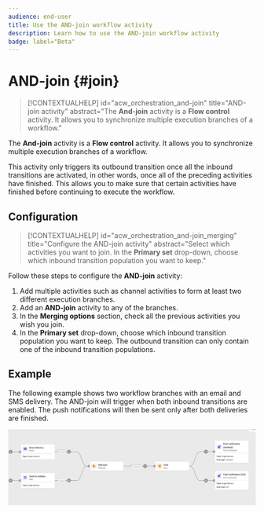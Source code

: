 ```yaml
---
audience: end-user
title: Use the AND-join workflow activity
description: Learn how to use the AND-join workflow activity
badge: label="Beta" 
---
```


# AND-join {#join}


>[!CONTEXTUALHELP]
>id="acw_orchestration_and-join"
>title="AND-join activity"
>abstract="The **And-join** activity is a **Flow control** activity. It allows you to synchronize multiple execution branches of a workflow."



The **And-join** activity is a **Flow control** activity. It allows you to synchronize multiple execution branches of a workflow.

This activity only triggers its outbound transition once all the inbound transitions are activated, in other words, once all of the preceding activities have finished. This allows you to make sure that certain activities have finished before continuing to execute the workflow.

## Configuration

>[!CONTEXTUALHELP]
>id="acw_orchestration_and-join_merging"
>title="Configure the AND-join activity"
>abstract="Select which activities you want to join. In the **Primary set** drop-down, choose which inbound transition population you want to keep."

Follow these steps to configure the **AND-join** activity:

1. Add multiple activities such as channel activities to form at least two different execution branches.
1. Add an **AND-join** activity to any of the branches.
1. In the **Merging options** section, check all the previous activities you wish you join. 
1. In the **Primary set** drop-down, choose which inbound transition population you want to keep. The outbound transition can only contain one of the inbound transition populations.

## Example

The following example shows two workflow branches with an email and SMS delivery. The AND-join will trigger when both inbound transitions are enabled. The push notifications will then be sent only after both deliveries are finished. 

![](../assets/workflow-andjoin-example.png)